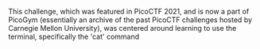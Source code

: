 This challenge, which was featured in PicoCTF 2021, and is now a part of PicoGym (essentially an archive of the past PicoCTF challenges hosted by Carnegie Mellon University),
was centered around learning to use the terminal, specifically the 'cat' command
